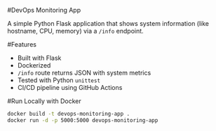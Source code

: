 #DevOps Monitoring App

A simple Python Flask application that shows system information (like hostname, CPU, memory) via a `/info` endpoint.

#Features
- Built with Flask
- Dockerized
- `/info` route returns JSON with system metrics
- Tested with Python `unittest`
- CI/CD pipeline using GitHub Actions

#Run Locally with Docker
```bash
docker build -t devops-monitoring-app .
docker run -d -p 5000:5000 devops-monitoring-app
